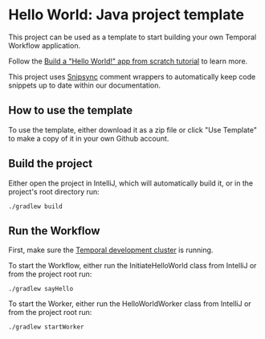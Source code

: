 # Hello World: Java project template

This project can be used as a template to start building your own Temporal Workflow application.

Follow the [Build a "Hello World!" app from scratch tutorial](https://learn.temporal.io/getting_started/java/hello_world_in_java/) to learn more.

This project uses [Snipsync](https://github.com/temporalio/snipsync) comment wrappers to automatically keep code snippets up to date within our documentation.

## How to use the template

To use the template, either download it as a zip file or click "Use Template" to make a copy of it in your own Github account.

## Build the project

Either open the project in IntelliJ, which will automatically build it, or in the project's root directory run:

```
./gradlew build
```

## Run the Workflow

First, make sure the [Temporal development cluster](https://docs.temporal.io/application-development/foundations#run-a-dev-cluster) is running.

To start the Workflow, either run the InitiateHelloWorld class from IntelliJ or from the project root run:

```
./gradlew sayHello
```

To start the Worker, either run the HelloWorldWorker class from IntelliJ or from the project root run:

```
./gradlew startWorker
```
